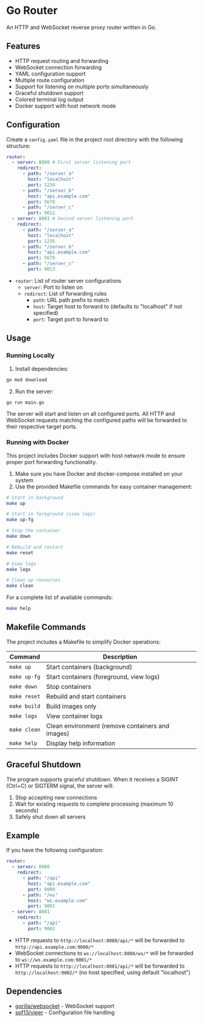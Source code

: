 # Go Router

An HTTP and WebSocket reverse proxy router written in Go.

## Features

- HTTP request routing and forwarding
- WebSocket connection forwarding
- YAML configuration support
- Multiple route configuration
- Support for listening on multiple ports simultaneously
- Graceful shutdown support
- Colored terminal log output
- Docker support with host network mode

## Configuration

Create a `config.yaml` file in the project root directory with the following structure:

```yaml
router:
  - server: 8080 # First server listening port
    redirect:
      - path: "/server_a"
        host: "localhost"
        port: 1234
      - path: "/server_b"
        host: "api.example.com"
        port: 5678
      - path: "/server_c"
        port: 9012
  - server: 8081 # Second server listening port
    redirect:
      - path: "/server_a"
        host: "localhost"
        port: 1235
      - path: "/server_b"
        host: "api.example.com"
        port: 5679
      - path: "/server_c"
        port: 9013
```

- `router`: List of router server configurations
  - `server`: Port to listen on
  - `redirect`: List of forwarding rules
    - `path`: URL path prefix to match
    - `host`: Target host to forward to (defaults to "localhost" if not specified)
    - `port`: Target port to forward to

## Usage

### Running Locally

1. Install dependencies:

```bash
go mod download
```

2. Run the server:

```bash
go run main.go
```

The server will start and listen on all configured ports. All HTTP and WebSocket requests matching the configured paths will be forwarded to their respective target ports.

### Running with Docker

This project includes Docker support with host network mode to ensure proper port forwarding functionality.

1. Make sure you have Docker and docker-compose installed on your system
2. Use the provided Makefile commands for easy container management:

```bash
# Start in background
make up

# Start in foreground (view logs)
make up-fg

# Stop the container
make down

# Rebuild and restart
make reset

# View logs
make logs

# Clean up resources
make clean
```

For a complete list of available commands:

```bash
make help
```

## Makefile Commands

The project includes a Makefile to simplify Docker operations:

| Command      | Description                                      |
| ------------ | ------------------------------------------------ |
| `make up`    | Start containers (background)                    |
| `make up-fg` | Start containers (foreground, view logs)         |
| `make down`  | Stop containers                                  |
| `make reset` | Rebuild and start containers                     |
| `make build` | Build images only                                |
| `make logs`  | View container logs                              |
| `make clean` | Clean environment (remove containers and images) |
| `make help`  | Display help information                         |

## Graceful Shutdown

The program supports graceful shutdown. When it receives a SIGINT (Ctrl+C) or SIGTERM signal, the server will:

1. Stop accepting new connections
2. Wait for existing requests to complete processing (maximum 10 seconds)
3. Safely shut down all servers

## Example

If you have the following configuration:

```yaml
router:
  - server: 8080
    redirect:
      - path: "/api"
        host: "api.example.com"
        port: 9000
      - path: "/ws"
        host: "ws.example.com"
        port: 9001
  - server: 8081
    redirect:
      - path: "/api"
        port: 9002
```

- HTTP requests to `http://localhost:8080/api/*` will be forwarded to `http://api.example.com:9000/*`
- WebSocket connections to `ws://localhost:8080/ws/*` will be forwarded to `ws://ws.example.com:9001/*`
- HTTP requests to `http://localhost:8081/api/*` will be forwarded to `http://localhost:9002/*` (no host specified, using default "localhost")

## Dependencies

- [gorilla/websocket](https://github.com/gorilla/websocket) - WebSocket support
- [spf13/viper](https://github.com/spf13/viper) - Configuration file handling
